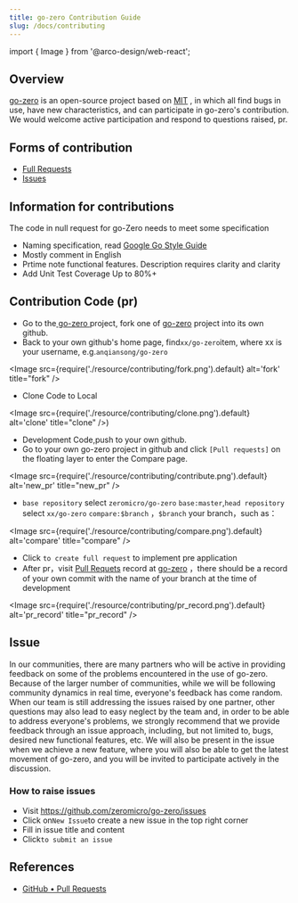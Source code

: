 ```yaml
---
title: go-zero Contribution Guide
slug: /docs/contributing
---
```


import { Image } from '@arco-design/web-react';

## Overview

<a href="https://github.com/zeromicro/go-zero" target="_blank">go-zero</a> is an open-source project based on <a href="https://github.com/zeromicro/go-zero/blob/master/LICENSE" target="_blank">MIT</a> , in which all find bugs in use, have new characteristics, and can participate in go-zero's contribution. We would welcome active participation and respond to questions raised, pr.

## Forms of contribution

* <a href="https://github.com/zeromicro/go-zero/pulls" target="_blank">Full Requests</a>
* <a href="https://github.com/zeromicro/go-zero/issues" target="_blank">Issues</a>

## Information for contributions

The code in null request for go-Zero needs to meet some specification

* Naming specification, read <a href="https://google.github.io/styleguide/go/guide.html" target="_blank">Google Go Style Guide</a>
* Mostly comment in English
* Prtime note functional features. Description requires clarity and clarity
* Add Unit Test Coverage Up to 80%+

## Contribution Code (pr)

* Go to the<a href="https://github.com/zeromicro/go-zero" target="_blank"> go-zero </a>project, fork one of <a href="https://github.com/zeromicro/go-zero" target="_blank">go-zero</a> project into its own github.
* Back to your own github's home page, find`xx/go-zero`item, where xx is your username, e.g.`anqiansong/go-zero`

<Image src={require('./resource/contributing/fork.png').default} alt='fork' title="fork" />

* Clone Code to Local

<Image src={require('./resource/contributing/clone.png').default} alt='clone' title="clone" />)

* Development Code,push to your own github.
* Go to your own go-zero project in github and click `[Pull requests]` on the floating layer to enter the Compare page.

<Image src={require('./resource/contributing/contribute.png').default} alt='new_pr' title="new_pr" />

* `base repository` select `zeromicro/go-zero` `base:master`,`head repository` select `xx/go-zero` `compare:$branch` ，`$branch` your branch，such as：

<Image src={require('./resource/contributing/compare.png').default} alt='compare' title="compare" />

* Click `to create full request` to implement pre application
* After pr，visit <a href="https://github.com/zeromicro/go-zero/pulls" target="_blank">Pull Requets</a> record at <a href="https://github.com/zeromicro/go-zero" target="_blank">go-zero</a> ，there should be a record of your own commit with the name of your branch at the time of development

<Image src={require('./resource/contributing/pr_record.png').default} alt='pr_record' title="pr_record" />

## Issue

In our communities, there are many partners who will be active in providing feedback on some of the problems encountered in the use of go-zero. Because of the larger number of communities, while we will be following community dynamics in real time, everyone's feedback has come random. When our team is still addressing the issues raised by one partner, other questions may also lead to easy neglect by the team and, in order to be able to address everyone's problems, we strongly recommend that we provide feedback through an issue approach, including, but not limited to, bugs, desired new functional features, etc. We will also be present in the issue when we achieve a new feature, where you will also be able to get the latest movement of go-zero, and you will be invited to participate actively in the discussion.

### How to raise issues

* Visit <a href="https://github.com/zeromicro/go-zero/issues" target="_blank">https://github.com/zeromicro/go-zero/issues</a>
* Click on`New Issue`to create a new issue in the top right corner
* Fill in issue title and content
* Click`to submit an issue`

## References

* <a href="https://docs.github.com/en/github/collaborating-with-issues-and-pull-requests/proposing-changes-to-your-work-with-pull-requests" target="_blank">GitHub • Pull Requests</a>
